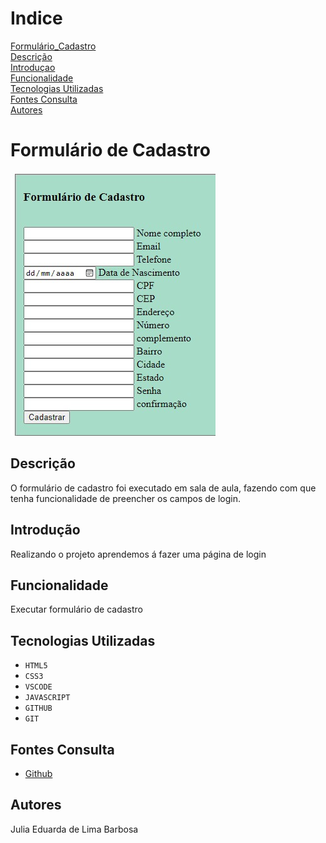 
# Indice

[Formulário_Cadastro](#formulario_cadastro)  
[Descrição](#descrição)  
[Introduçao](#introduçao)  
[Funcionalidade](#funcionalidade)  
[Tecnologias Utilizadas](#tecnologias-utilizadas)  
[Fontes Consulta](#fontes-consulta)  
[Autores](#autores)  

# Formulário de Cadastro
![Capa_cadastro](capa_cadastro.jpg)
## Descrição
O formulário de cadastro foi executado em sala de aula, fazendo com que tenha funcionalidade de preencher os campos de login.
## Introdução
Realizando o projeto aprendemos á fazer uma página de login
## Funcionalidade
Executar formulário de cadastro 
## Tecnologias Utilizadas
* ``HTML5``
* ``CSS3``
* ``VSCODE`` 
* ``JAVASCRIPT``
* ``GITHUB``
* ``GIT``
## Fontes Consulta
* [Github](https://github.com/limaxju/-Cadastro.git)
## Autores
Julia Eduarda de Lima Barbosa
